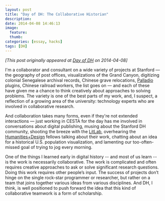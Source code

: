 ```yaml
---
layout: post
title: "Day of DH: The Collaborative Historian"
description:
date: 2014-04-08 14:46:13
image:
  feature:
  thumb:
categories: [essay, hacks]
tags: [DH]
---
```


*[This post originally appeared at [Day of DH](http://dayofdh2014.matrix.msu.edu/jasonheppler/2014/04/08/the-collaborative-historian/) on 2014-04-08]*

I'm a collaborator and consultant on a wide variety of projects at Stanford — the geography of post offices, visualizations of the Grand Canyon, digitizing colonial Senegalese archival records, Chinese grave relocations, [Palladio](http://palladio.designhumanities.org/) plugins, Chinese railroad workers, the list goes on — and each of these have given me a chance to think creatively about approaches to solving problems. The variety is one of the best parts of my work, and, I suspect, a reflection of a growing area of the university: technology experts who are involved in collaborative research.

And collaboration takes many forms, even if they're not extended interactions — just working in CESTA for the day has me involved in conversations about digital publishing, musing about the Stanford DH community,  shooting the breeze with the [LitLab](http://litlab.stanford.edu/), overhearing the [Humanities+Design](http://hdlab.stanford.edu/) fellows talking about their work, chatting about an idea for  a historical U.S. population visualization, and lamenting our too-often-missed goal of trying to jog every morning.

One of the things I learned early in digital history -- and most of us learn -- is the work is necessarily collaborative. The work is complicated and often requires creative approaches to ask or solve significant research questions. Doing this work requires other people’s input. The success of projects don’t hinge on the single rock-star programmer or researcher, but rather on a team that joins together various ideas from various disciplines. And DH, I think, is well positioned to push forward the idea that this kind of collaborative teamwork is a form of scholarship.
